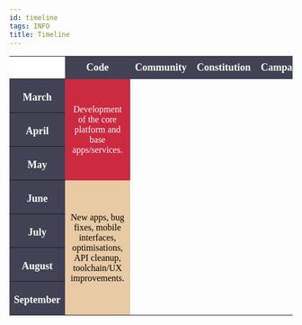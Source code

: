 ```yaml
---
id: timeline
tags: INFO
title: Timeline
---
```


<style>
#tl {
  font-family: Abel;
}
#tl th {
  background: #424254;
  color: #fff;
  font-size: 18px;
  height: 40px;
  padding-bottom: 5px;
  width: 100px;
  max-width: 100px;
}
#tl th.blank {
  background: #fff;
}
#tl th.month {
  height: 60px;
  padding-left: 8px;
  padding-bottom: 0px;
  padding-right: 8px;
  text-align: center;
}
#tl td {
  color: #fff;
  font-size: 16px;
  padding: 10px;
  text-align: center;
  vertical-align: middle;
}
#tl td.focus {
  background: #CC2A41;
}
#tl td.minor {
  background: #E8CAA4;
  color: #000;
}
</style>
<table id="tl">
<tr>
<th class="blank"></th>
<th>Code</th>
<th>Community</th>
<th>Constitution</th>
<th>Campaign</th>
</tr>
<tr>
<th class="month">March</th>
<td class="focus" rowspan="3">Development of the core platform and base apps/services.</td>
<td></td>
<td></td>
<td></td>
</tr>
<tr>
<th class="month">April</th>
<td></td>
<td></td>
<td></td>
</tr>
<tr>
<th class="month">May</th>
<td></td>
<td></td>
<td></td>
</tr>
<tr>
<th class="month">June</th>
<td class="minor" rowspan="4">New apps, bug fixes, mobile interfaces, optimisations, API cleanup, toolchain/UX improvements.</td>
<td></td>
<td></td>
<td></td>
</tr>
<tr>
<th class="month">July</th>
<td></td>
<td></td>
<td></td>
</tr>
<tr>
<th class="month">August</th>
<td></td>
<td></td>
</tr>
<tr>
<th class="month">September</th>
<td></td>
<td></td>
<td></td>
<td class="focus">Launch!</td>
</tr>
</table>